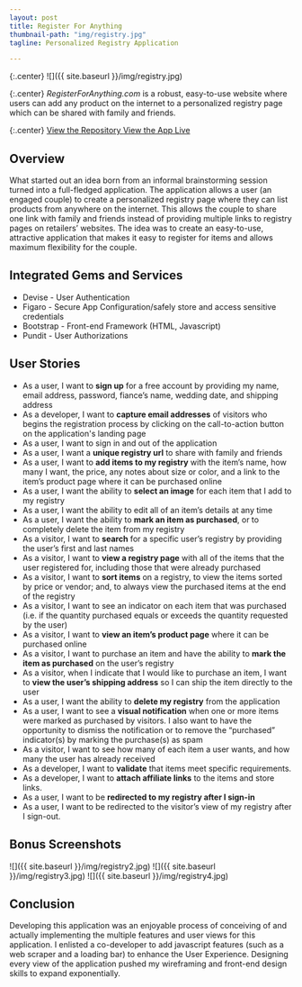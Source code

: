 ```yaml
---
layout: post
title: Register For Anything
thumbnail-path: "img/registry.jpg"
tagline: Personalized Registry Application

---
```

{:.center}
![]({{ site.baseurl }}/img/registry.jpg)

{:.center}
_RegisterForAnything.com_ is a robust, easy-to-use website where users can add any product on the internet to a personalized registry page which can be shared with family and friends.

{:.center}
<a href="https://github.com/comfortcode/registry" target="_blank" class="button">View the Repository
  <i class="fa fa-fw fa-github"></i>
</a>
<a href="http://www.registerforanything.com/" target="_blank" class="button">View the App Live
  <i class="fa fa-fw fa-external-link-square"></i>
</a>

## Overview
What started out an idea born from an informal brainstorming session turned into a full-fledged application. The application allows a user (an engaged couple) to create a personalized registry page where they can list products from anywhere on the internet. This allows the couple to share one link with family and friends instead of providing multiple links to registry pages on retailers’ websites. The idea was to create an easy-to-use, attractive application that makes it easy to register for items and allows maximum flexibility for the couple. 

## Integrated Gems and Services
* Devise - User Authentication
* Figaro - Secure App Configuration/safely store and access sensitive credentials
* Bootstrap - Front-end Framework (HTML, Javascript)
* Pundit - User Authorizations

## User Stories
* As a user, I want to **sign up** for a free account by providing my name, email address, password, fiance’s name, wedding date, and shipping address
* As a developer, I want to **capture email addresses** of visitors who begins the registration process by clicking on the call-to-action button on the application's landing page
* As a user, I want to sign in and out of the application
* As a user, I want a **unique registry url** to share with family and friends 
* As a user, I want to **add items to my registry** with the item’s name, how many I want, the price, any notes about size or color, and a link to the item’s product page where it can be purchased online
* As a user, I want the ability to **select an image** for each item that I add to my registry
* As a user, I want the ability to edit all of an item’s details at any time
* As a user, I want the ability to **mark an item as purchased**, or to completely delete the item from my registry 
* As a visitor, I want to **search** for a specific user’s registry by providing the user’s first and last names
* As a visitor, I want to **view a registry page** with all of the items that the user registered for, including those that were already purchased
* As a visitor, I want to **sort items** on a registry, to view the items sorted by price or vendor; and, to always view the purchased items at the end of the registry
* As a visitor, I want to see an indicator on each item that was purchased (i.e. if the quantity  purchased equals or exceeds the quantity requested by the user)
* As a visitor, I want to **view an item’s product page** where it can be purchased online
* As a visitor, I want to purchase an item and have the ability to **mark the item as purchased** on the user’s registry
* As a visitor, when I indicate that I would like to purchase an item, I want to **view the user’s shipping address** so I can ship the item directly to the user 
* As a user, I want the ability to **delete my registry** from the application
* As a user, I want to see a **visual notification** when one or more items were marked as purchased by visitors. I also want to have the opportunity to dismiss the notification or to remove the “purchased” indicator(s) by marking the purchase(s) as spam 
* As a visitor, I want to see how many of each item a user wants, and how many the user has already received
* As a developer, I want to **validate** that items meet specific requirements.
* As a developer, I want to **attach affiliate links** to the items and store links.
 * As a user, I want to be **redirected to my registry after I sign-in**
 * As a user, I want to be redirected to the visitor’s view of my registry after I sign-out.

## Bonus Screenshots
![]({{ site.baseurl }}/img/registry2.jpg)
![]({{ site.baseurl }}/img/registry3.jpg)
![]({{ site.baseurl }}/img/registry4.jpg)


## Conclusion
Developing this application was an enjoyable process of conceiving of and actually implementing the multiple features and user views for this application. I enlisted a co-developer to add javascript features (such as a web scraper and a loading bar) to enhance the User Experience. Designing every view of the application pushed my wireframing and front-end design skills to expand exponentially.